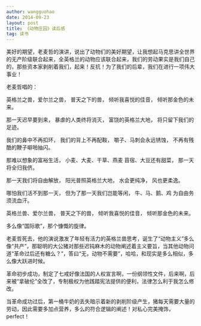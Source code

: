 ```yaml
---
author: wangguohao
date: 2014-09-23 
layout: post
title: 《动物庄园》读后感
tag: 读书
---
```


美好的期望，老麦哲的演讲，说出了动物们的美好期望，让我想起马克思讲全世界的无产阶级联合起来，全英格兰的动物应该联合起来，我们的劳动果实是我们自己的，那些资本家剥削着我们，起来！反抗！为了我们的后辈，我们在进行一项伟大事业！

老麦哲唱的：

英格兰之兽，爱尔兰之兽，
普天之下的兽，
倾听我喜悦的佳音，
倾听那金色的未来。

那一天迟早要到来，
暴虐的人类终将消灭，
富饶的英格兰大地，
将只留下我们的足迹。

我们的鼻中不再扣环，
我们的背上不再配鞍，
嚼子、马刺会永远锈蚀，
不再有残酷的鞭子噼啪抽闪。

那难以想象的富裕生活，
小麦、大麦、干草、燕麦
苜宿、大豆还有甜菜，
那一天将全归我侪。

那一天我们将自由解放，
阳光普照英格兰大地，
水会更纯净，
风也更柔逸。

哪怕我们活不到那一天，
但为了那一天我们岂能等闲，
牛、马、鹅、鸡
为自由务须流血汗。

英格兰兽、爱尔兰兽，
普天之下的兽，
倾听我喜悦的佳音，
倾听那金色的未来。

多么像“国际歌”，那个慷慨的旋律。



老麦哲死去，他的演说激发了年轻有活力的英格兰兽思考，诞生了“动物主义”多么像“共产”，那聪明的大公猪对那些迟钝麻木的动物阐述着主义要旨，当其他动物问道“革命过后还有糖么？”，答曰“无，动物不需要”，哈哈，和现实是多么相似，多么像大跃进时候。

革命初步成功，制定了七戒好像法国的人权宣言啊，一份纲领性文件，后来啊，后来被“拿破伦”全改了，专制极权为他践踏宪法提供的便利，法律怎么利于我怎么修改。

当革命成功过后，第一桶牛奶的丢失暗示着新的剥削阶级产生，猪每天需要大量的劳动，因此需要多加点营养，多么的符合逻辑的阐述！对私心完美掩饰，perfect！




